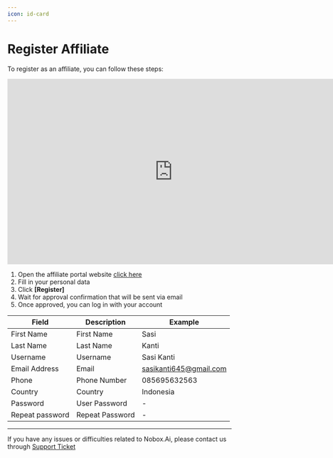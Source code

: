```yaml
---
icon: id-card
---
```


# <i class="fa-regular fa-user-plus"></i> Register Affiliate

To register as an affiliate, you can follow these steps:

<iframe width="742" height="418" src="https://www.youtube.com/embed/ezorU8sCOTQ/" title="01. Instalasi NoBox Desktop" frameborder="0" allow="accelerometer; autoplay; clipboard-write; encrypted-media; gyroscope; picture-in-picture; web-share" referrerpolicy="strict-origin-when-cross-origin" allowfullscreen></iframe>

1. Open the affiliate portal website [click here](https://crm.nobox.ai/affiliate/authentication_affiliate/register)
2. Fill in your personal data
3. Click **\[Register]**
4. Wait for approval confirmation that will be sent via email
5. Once approved, you can log in with your account

| Field           | Description     | Example                |
| --------------- | --------------- | ---------------------- |
| First Name      | First Name      | Sasi                   |
| Last Name       | Last Name       | Kanti                  |
| Username        | Username        | Sasi Kanti             |
| Email Address   | Email           | sasikanti645@gmail.com |
| Phone           | Phone Number    | 085695632563           |
| Country         | Country         | Indonesia              |
| Password        | User Password   | -                      |
| Repeat password | Repeat Password | -                      |

---

If you have any issues or difficulties related to Nobox.Ai, please contact us through [Support Ticket](https://crm.nobox.ai/clients/tickets)
